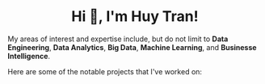 <h1 align="center">Hi 👋, I'm Huy Tran!</h1>

My areas of interest and expertise include, but do not limit to **Data Engineering**, **Data Analytics**, **Big Data**, **Machine Learning**, and
**Businesse Intelligence**. 

Here are some of the notable projects that I've worked on:

